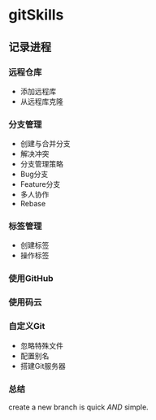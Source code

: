 # gitSkills

## 记录进程

### 远程仓库
- 添加远程库
- 从远程库克隆

### 分支管理
- 创建与合并分支
- 解决冲突
- 分支管理策略
- Bug分支
- Feature分支
- 多人协作
- Rebase

### 标签管理
- 创建标签
- 操作标签

### 使用GitHub

### 使用码云

### 自定义Git
- 忽略特殊文件
- 配置别名
- 搭建Git服务器

### 总结
create a new branch is quick *AND* simple.
